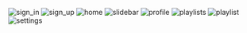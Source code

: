 ![sign_in](https://github.com/user-attachments/assets/a1e39f71-2f82-45d2-a0f2-bff1171d0c9d) ![sign_up](https://github.com/user-attachments/assets/cb6361d7-081a-4aa5-b960-d42d22451342) ![home](https://github.com/user-attachments/assets/9edade63-b405-4070-92ca-471df7710b6f)
![slidebar](https://github.com/user-attachments/assets/c736f3de-9e3b-4c42-b0b8-db311d8886d7) ![profile](https://github.com/user-attachments/assets/5b5b8316-a813-4985-9ab4-37913cae2dcc)
![playlists](https://github.com/user-attachments/assets/673225e6-19ec-4d22-966c-0d05869b2e33)
![playlist](https://github.com/user-attachments/assets/43737b2f-5a31-43f8-a32d-d5c49edd51fb) ![settings](https://github.com/user-attachments/assets/93f14e20-4017-4be9-b985-71105936c64a)
